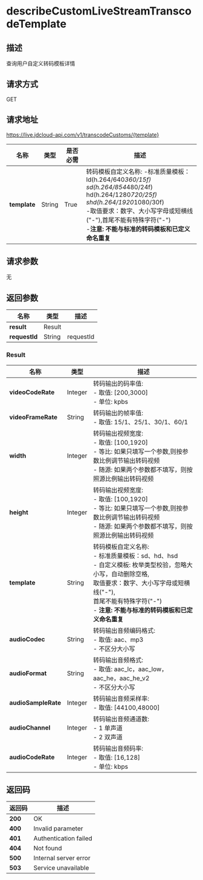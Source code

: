 # describeCustomLiveStreamTranscodeTemplate


## 描述
查询用户自定义转码模板详情

## 请求方式
GET

## 请求地址
https://live.jdcloud-api.com/v1/transcodeCustoms/{template}

|名称|类型|是否必需|描述|
|---|---|---|---|
|**template**|String|True|转码模板自定义名称: -标准质量模板：ld(h.264/640*360/15f)<br>sd(h.264/854*480/24f)<br>hd(h.264/1280*720/25f)<br>shd(h.264/1920*1080/30f) <br>-取值要求：数字、大小写字母或短横线("-"),首尾不能有特殊字符("-") <br>-<b>注意: 不能与标准的转码模板和已定义命名重复</b>|

## 请求参数
无


## 返回参数
|名称|类型|描述|
|---|---|---|
|**result**|Result| |
|**requestId**|String|requestId|

### Result
|名称|类型|描述|
|---|---|---|
|**videoCodeRate**|Integer|转码输出的码率值:<br>  - 取值: [200,3000]<br>  - 单位: kpbs<br>|
|**videoFrameRate**|String|转码输出的帧率值:<br>  - 取值: 15/1、25/1、30/1、60/1<br>|
|**width**|Integer|转码输出视频宽度:<br>  - 取值: [100,1920]<br>  - 等比: 如果只填写一个参数,则按参数比例调节输出转码视频<br>  - 随源: 如果两个参数都不填写，则按照源比例输出转码视频<br>|
|**height**|Integer|转码输出视频宽度:<br>  - 取值: [100,1920]<br>  - 等比: 如果只填写一个参数,则按参数比例调节输出转码视频<br>  - 随源: 如果两个参数都不填写，则按照源比例输出转码视频<br>|
|**template**|String|转码模板自定义名称:<br>  - 标准质量模板：sd、hd、hsd<br>  - 自定义模板: 枚举类型校验，忽略大小写，自动删除空格,<br>              取值要求：数字、大小写字母或短横线("-"),<br>              首尾不能有特殊字符("-")<br>  - <b>注意: 不能与标准的转码模板和已定义命名重复</b><br>|
|**audioCodec**|String|转码输出音频编码格式:<br>  - 取值: aac、mp3<br>  - 不区分大小写<br>|
|**audioFormat**|String|转码输出音频格式:<br>  - 取值: aac_lc，aac_low，aac_he，aac_he_v2<br>  - 不区分大小写<br>|
|**audioSampleRate**|Integer|转码输出音频采样率:<br>  - 取值: [44100,48000]<br>|
|**audioChannel**|Integer|转码输出音频通道数:<br>  - 1  单声道<br>  - 2  双声道<br>|
|**audioCodeRate**|Integer|转码输出音频码率:<br>  - 取值: [16,128]<br>  - 单位: kbps<br>|

## 返回码
|返回码|描述|
|---|---|
|**200**|OK|
|**400**|Invalid parameter|
|**401**|Authentication failed|
|**404**|Not found|
|**500**|Internal server error|
|**503**|Service unavailable|
